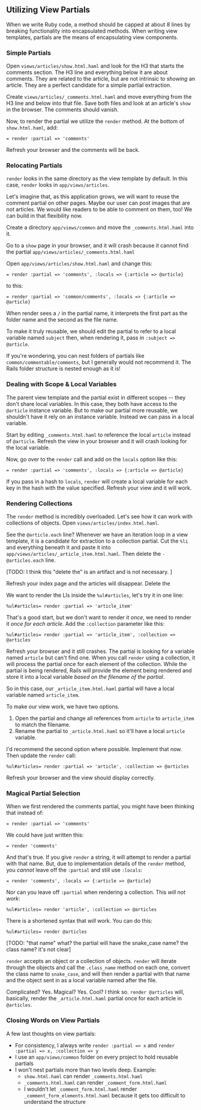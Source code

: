 ## Utilizing View Partials

When we write Ruby code, a method should be capped at about 8 lines by breaking functionality into encapsulated methods. When writing view templates, partials are the means of encapsulating view components.

### Simple Partials

Open `views/articles/show.html.haml` and look for the H3 that starts the comments section. The H3 line and everything below it are about comments. They are related to the article, but are not intrinsic to *showing* an article. They are a perfect candidate for a simple partial extraction.

Create `views/articles/_comments.html.haml` and move everything from the H3 line and below into that file. Save both files and look at an article's `show` in the browser. The comments should vanish.

Now, to render the partial we utilize the `render` method. At the bottom of `show.html.haml`, add:

```haml
= render :partial => 'comments'
```

Refresh your browser and the comments will be back. 

### Relocating Partials

`render` looks in the same directory as the view template by default. In this case, `render` looks in `app/views/articles`.

Let's imagine that, as this application grows, we will want to reuse the comment partial on other pages. Maybe our user can post images that are not articles. We would like readers to be able to comment on them, too! We can build in that flexibility now.

Create a directory `app/views/common` and move the `_comments.html.haml` into it.

Go to a `show` page in your browser, and it will crash because it cannot find the partial `app/views/articles/_comments.html.haml`

Open `app/views/articles/show.html.haml` and change this:

```haml
= render :partial => 'comments', :locals => {:article => @article}
```

to this:

```haml
= render :partial => 'common/comments', :locals => {:article => @article}
```

When render sees a `/` in the partial name, it interprets the first part as the folder name and the second as the file name.

To make it truly reusable, we should edit the partial to refer to a local variable named `subject` then, when rendering it, pass in `:subject => @article`.

If you're wondering, you can nest folders of partials like `common/commentable/comments`, but I generally would not recommend it. The Rails folder structure is nested enough as it is!

### Dealing with Scope & Local Variables

The parent view template and the partial exist in different scopes -- they don't share local variables. In this case, they both have access to the `@article` instance variable. But to make our partial more reusable, we shouldn't have it rely on an instance variable. Instead we can pass in a local variable.

Start by editing `_comments.html.haml` to reference the local `article` instead of `@article`. Refresh the view in your browser and it will crash looking for the local variable.

Now, go over to the `render` call and add on the `locals` option like this:

```haml
= render :partial => 'comments', :locals => {:article => @article}
```

If you pass in a hash to `locals`, `render` will create a local variable for each key in the hash with the value specified. Refresh your view and it will work.

### Rendering Collections

The `render` method is incredibly overloaded. Let's see how it can work with collections of objects. Open `views/articles/index.html.haml`.

See the `@article.each` line? Whenever we have an iteration loop in a view template, it is a candidate for extraction to a collection partial. Cut the `%li` and everything beneath it and paste it into `app/views/articles/_article_item.html.haml`. Then delete the `- @articles.each` line.

[TODO: I think this "delete the" is an artifact and is not necessary. ]

Refresh your index page and the articles will disappear. Delete the 

We want to render the LIs inside the `%ul#articles`, let's try it in one line:

```haml
%ul#articles= render :partial => 'article_item'
```

That's a good start, but we don't want to render it *once*, we need to render it *once for each article*. Add the `:collection` parameter like this:

```haml
%ul#articles= render :partial => 'article_item', :collection => @articles
```

Refresh your browser and it still crashes. The partial is looking for a variable named `article` but can't find one. When you call `render` using a collection, it will process the partial once for each element of the collection. While the partial is being rendered, Rails will provide the element being rendered and store it into a local variable *based on the filename of the partial*.

So in this case, our `_article_item.html.haml` partial will have a local variable named `article_item`.

To make our view work, we have two options.

1. Open the partial and change all references from `article` to `article_item` to match the filename.
2. Rename the partial to `_article.html.haml` so it'll have a local `article` variable.

I'd recommend the second option where possible. Implement that now. Then update the `render` call:

```haml
%ul#articles= render :partial => 'article', :collection => @articles
```

Refresh your browser and the view should display correctly.

### Magical Partial Selection

When we first rendered the comments partial, you might have been thinking that instead of:

```haml
= render :partial => 'comments'
```

We could have just written this:

```haml
= render 'comments'
```

And that's true. If you give `render` a string, it will attempt to render a partial with that name. But, due to implementation details of the `render` method, you *cannot* leave off the `:partial` and still use `:locals`:

```haml
= render 'comments', :locals => {:article => @article}
```

Nor can you leave off `:partial` when rendering a collection. This *will not work*:

```haml
%ul#articles= render 'article', :collection => @articles
```

There is a shortened syntax that *will* work. You can do this:

```haml
%ul#articles= render @articles
```

[TODO: "that name" what? the partial will have the snake_case name? the class name? it's not clear]

`render` accepts an object or a collection of objects. `render` will iterate through the objects and call the `.class_name` method on each one, convert the class name to `snake_case`, and will then render a partial with that name and the object sent in as a local variable named after the file.

Complicated? Yes. Magical? Yes. Cool? I think so. `render @articles` will, basically, render the `_article.html.haml` partial once for each article in `@articles`.

### Closing Words on View Partials

A few last thoughts on view partials:

* For consistency, I always write `render :partial => x` and `render :partial => x, :collection => y`
* I use an `app/views/common` folder on every project to hold reusable partials
* I won't nest partials more than two levels deep. 
  Example:
  * `show.html.haml` can render `_comments.html.haml`
  * `_comments.html.haml` can render `_comment_form.html.haml`
  * I wouldn't let `_comment_form.html.haml` render `_comment_form_elements.html.haml` because it gets too difficult to understand the structure
